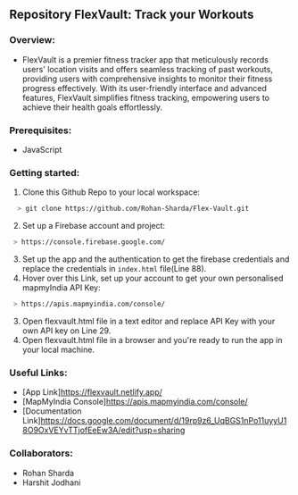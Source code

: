 ## Repository FlexVault: Track your Workouts

### Overview:
  * FlexVault is a premier fitness tracker app that meticulously records users' location visits and offers seamless tracking of past workouts, providing users with comprehensive insights to monitor their fitness progress effectively. With its user-friendly interface and advanced features, FlexVault simplifies fitness tracking, empowering users to achieve their health goals effortlessly. 

### Prerequisites:
  * JavaScript

### Getting started:
  1. Clone this Github Repo to your local workspace:
  ```bash
    > git clone https://github.com/Rohan-Sharda/Flex-Vault.git
  ```
  2. Set up a Firebase account and project: 
   ```bash
    > https://console.firebase.google.com/
  ```
  3. Set up the app and the authentication to get the firebase credentials and replace the credentials in ```index.html``` file(Line 88).
  2. Hover over this Link, set up your account to get your own personalised mapmyIndia API Key:
   ```bash
    > https://apis.mapmyindia.com/console/
  ```
  3. Open flexvault.html file in a text editor and replace API Key with your own API key on Line 29.
  4. Open flexvault.html file in a browser and you're ready to run the app in your local machine.

### Useful Links:
  * [App Link]https://flexvault.netlify.app/
  * [MapMyIndia Console]https://apis.mapmyindia.com/console/
  * [Documentation Link]https://docs.google.com/document/d/19rp9z6_UqBGS1nPo11uyyU18O9OxVEYvTTjofEeEw3A/edit?usp=sharing

### Collaborators:
  * Rohan Sharda
  * Harshit Jodhani 
